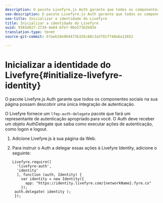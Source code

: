 ```yaml
---
description: O pacote Livefyre.js Auth garante que todos os componentes sociais na sua página possam descobrir uma única integração de autenticação.
seo-description: O pacote Livefyre.js Auth garante que todos os componentes sociais na sua página possam descobrir uma única integração de autenticação.
seo-title: Inicializar a identidade do Livefyre
title: Inicializar a identidade do Livefyre
uuid: 9365d827-2734-4a84-bfe7-9be573b2b03e
translation-type: tm+mt
source-git-commit: 67aeb3de964473b326c88c3a3f81ff48a6a12652

---
```



# Inicializar a identidade do Livefyre{#initialize-livefyre-identity}

O pacote Livefyre.js Auth garante que todos os componentes sociais na sua página possam descobrir uma única integração de autenticação.

O Livefyre fornece um `lfep-auth-delegate` pacote que fará um representante de autenticação apropriado para você. O Auth deve receber um objeto AuthDelegate que saiba como executar ações de autenticação, como logon e logout.

1. Adicione Livefyre.js à sua página da Web.
1. Para instruir o Auth a delegar essas ações à Livefyre Identity, adicione o seguinte:

   ```
   Livefyre.require([ 
     'livefyre-auth', 
     'identity' 
     ], function (auth, Identity) { 
       var identity = new Identity({ 
         app: "https://identity.livefyre.com/{networkName}.fyre.co" 
       }); 
    auth.delegate( identity ); 
    });
   ```
